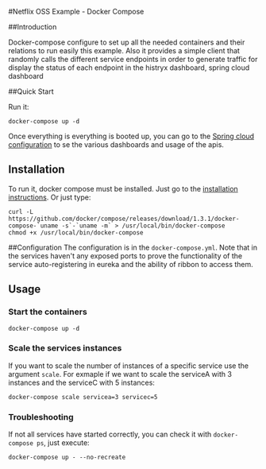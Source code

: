 #Netflix OSS Example - Docker Compose

##Introduction

Docker-compose configure to set up all the needed containers and their relations to run easily this example. Also it provides a simple client that randomly calls the different service endpoints in order to generate traffic for display the status of each endpoint in the histryx dashboard, spring cloud dashboard 

##Quick Start

Run it:

```ShellSession
docker-compose up -d
```
Once everything is everything is booted up, you can go to the [Spring cloud configuration](https://github.com/Oreste-Luci/netflix-oss-example/tree/master/spring-cloud-dashboard) to se the various dashboards and usage of the apis.

## Installation
To run it, docker compose must be installed. Just go to the [installation instructions](https://docs.docker.com/compose/install/).
Or just type:
```ShellSession
curl -L https://github.com/docker/compose/releases/download/1.3.1/docker-compose-`uname -s`-`uname -m` > /usr/local/bin/docker-compose
chmod +x /usr/local/bin/docker-compose
```

##Configuration
The configuration is in the ```docker-compose.yml```. Note that in the services haven't any exposed ports to prove the functionality of the service auto-registering in eureka and the ability of ribbon to access them.  

## Usage

### Start the containers
```ShellSession
docker-compose up -d
```

### Scale the services instances
If you want to scale the number of instances of a specific service use the argument ```scale```. For exmaple if we want to scale the serviceA with 3 instances and the serviceC with 5 instances:
```ShellSession
docker-compose scale servicea=3 servicec=5
```
### Troubleshooting
If not all services have started correctly, you can check it with ```docker-compose ps```, just execute:
```ShellSession
docker-compose up - --no-recreate
```


